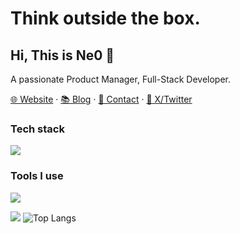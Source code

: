 <!-- ### Hi there 👋

**zeeklog/zeeklog** is a ✨ _special_ ✨ repository because its `README.md` (this file) appears on your GitHub profile.

Here are some ideas to get you started:

- 🔭 I’m currently working on ...
- 🌱 I’m currently learning ...
- 👯 I’m looking to collaborate on ...
- 🤔 I’m looking for help with ...
- 💬 Ask me about ...
- 📫 How to reach me: ...
- 😄 Pronouns: ...
- ⚡ Fun fact: ...
-->
# Think outside the box.

## Hi, This is Ne0 👋

A passionate Product Manager, Full-Stack Developer.

[🌐 Website](https://zeeklog.com) · [📚 Blog](https://zeeklog.com) · [📇 Contact](mailto:richachen00@gmail.com) · [🦜 X/Twitter](https://img.shields.io/twitter/url?url=https%3A%2F%2Fx.com%2FNe0inhk
)

<!-- ![](https://img.shields.io/badge/JavaScript-★★★★★-F7DF1E?logo=JavaScript&style=flat-square)
![](https://img.shields.io/badge/TypeScript-★★★★★-3178C6?logo=TypeScript&style=flat-square)
![](https://img.shields.io/badge/CSS-★★★★★-1572B6?logo=CSS3&style=flat-square)
![](https://img.shields.io/badge/NodeJS-★★★★★-339933?logo=Node.js&style=flat-square)
![](https://img.shields.io/badge/vue-★★★★★-47A248?logo=Vue.js&style=flat-square)
![](https://img.shields.io/badge/React-★★★-61DAFB?logo=React&style=flat-square)
![](https://img.shields.io/badge/Linux-★★-FCC624?logo=Linux&style=flat-square)
![](https://img.shields.io/badge/Git-★★★★★-F05032?logo=Git&style=flat-square)
![](https://img.shields.io/badge/Rust-★-47848F?logo=Rust&style=flat-square)
 ★★★: Frequently used 
|★★: Mostly used 
|★: Rarely used
-->

### Tech stack
![](https://skillicons.dev/icons?i=js,ts,electron,nodejs,deno,react,vue,windicss,nextjs,nuxtjs,nestjs)

### Tools I use
![](https://skillicons.dev/icons?i=webstorm,webpack,vite,rollup,gulp,git,githubactions,github)

![](https://github-readme-stats.vercel.app/api?username=zeeklog&show_icons=true&hide_border=false)
![Top Langs](https://github-readme-stats.vercel.app/api/top-langs/?username=zeeklog&layout=compact&hide_border=true&langs_count=8)
